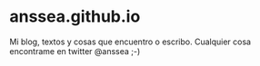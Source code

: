 # anssea.github.io
Mi blog, textos y cosas que encuentro o escribo. Cualquier cosa encontrame en twitter @anssea ;-)

